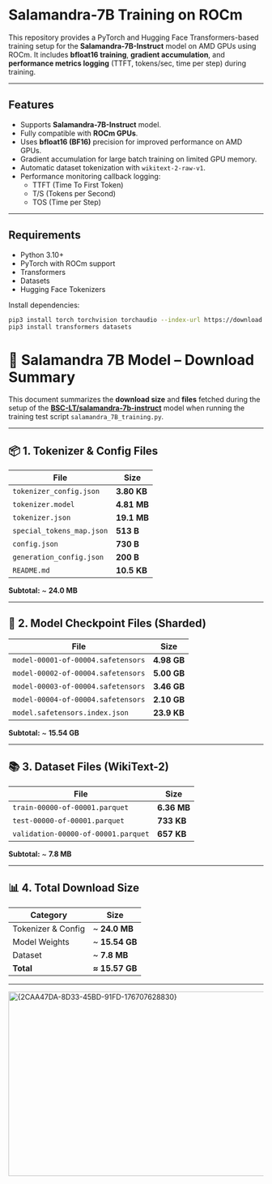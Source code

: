 # Salamandra-7B Training on ROCm

This repository provides a PyTorch and Hugging Face Transformers-based training setup for the **Salamandra-7B-Instruct** model on AMD GPUs using ROCm. It includes **bfloat16 training**, **gradient accumulation**, and **performance metrics logging** (TTFT, tokens/sec, time per step) during training.

---

## Features

- Supports **Salamandra-7B-Instruct** model.
- Fully compatible with **ROCm GPUs**.
- Uses **bfloat16 (BF16)** precision for improved performance on AMD GPUs.
- Gradient accumulation for large batch training on limited GPU memory.
- Automatic dataset tokenization with `wikitext-2-raw-v1`.
- Performance monitoring callback logging:
  - TTFT (Time To First Token)
  - T/S (Tokens per Second)
  - TOS (Time per Step)

---

## Requirements

- Python 3.10+
- PyTorch with ROCm support
- Transformers
- Datasets
- Hugging Face Tokenizers

Install dependencies:

```bash
pip3 install torch torchvision torchaudio --index-url https://download.pytorch.org/whl/rocm5.5
pip3 install transformers datasets
```

# 🦎 Salamandra 7B Model – Download Summary

This document summarizes the **download size** and **files** fetched during the setup of the **[BSC-LT/salamandra-7b-instruct](https://huggingface.co/BSC-LT/salamandra-7b-instruct)** model when running the training test script `salamandra_7B_training.py`.

---

## 📦 1. Tokenizer & Config Files

| File                     | Size    |
|-------------------------|---------|
| `tokenizer_config.json` | **3.80 KB** |
| `tokenizer.model`       | **4.81 MB** |
| `tokenizer.json`        | **19.1 MB** |
| `special_tokens_map.json` | **513 B** |
| `config.json`           | **730 B** |
| `generation_config.json` | **200 B** |
| `README.md`            | **10.5 KB** |

**Subtotal:** ~ **24.0 MB**

---

## 🧠 2. Model Checkpoint Files (Sharded)

| File                                   | Size    |
|--------------------------------------|---------|
| `model-00001-of-00004.safetensors`   | **4.98 GB** |
| `model-00002-of-00004.safetensors`   | **5.00 GB** |
| `model-00003-of-00004.safetensors`   | **3.46 GB** |
| `model-00004-of-00004.safetensors`   | **2.10 GB** |
| `model.safetensors.index.json`       | **23.9 KB** |

**Subtotal:** ~ **15.54 GB**

---

## 📚 3. Dataset Files (WikiText-2)

| File                                | Size    |
|----------------------------------|---------|
| `train-00000-of-00001.parquet`   | **6.36 MB** |
| `test-00000-of-00001.parquet`    | **733 KB** |
| `validation-00000-of-00001.parquet` | **657 KB** |

**Subtotal:** ~ **7.8 MB**

---

## 📊 4. Total Download Size

| Category           | Size       |
|-------------------|------------|
| Tokenizer & Config | ~ **24.0 MB** |
| Model Weights     | ~ **15.54 GB** |
| Dataset           | ~ **7.8 MB** |
| **Total**         | **≈ 15.57 GB** |

---

<img width="1313" height="364" alt="{2CAA47DA-8D33-45BD-91FD-176707628830}" src="https://github.com/user-attachments/assets/43559523-44f2-482f-a328-21ae0876c08d" />

